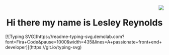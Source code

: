 <img align="right" src="https://visitor-badge.laobi.icu/badge?page_id=OniWithTheHoodie.OniWithTheHoodie" />
<h1 align="center">Hi there my name is Lesley Reynolds</h1> 
[![Typing SVG](https://readme-typing-svg.demolab.com?font=Fira+Code&pause=1000&width=435&lines=A+passionate+front+end+developer)](https://git.io/typing-svg)

